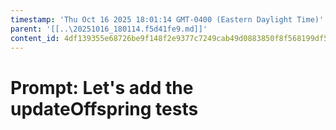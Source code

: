 ```yaml
---
timestamp: 'Thu Oct 16 2025 18:01:14 GMT-0400 (Eastern Daylight Time)'
parent: '[[..\20251016_180114.f5d41fe9.md]]'
content_id: 4df139355e68726be9f148f2e9377c7249cab49d0883850f8f568199df527d1d
---
```


# Prompt: Let's add the updateOffspring tests
